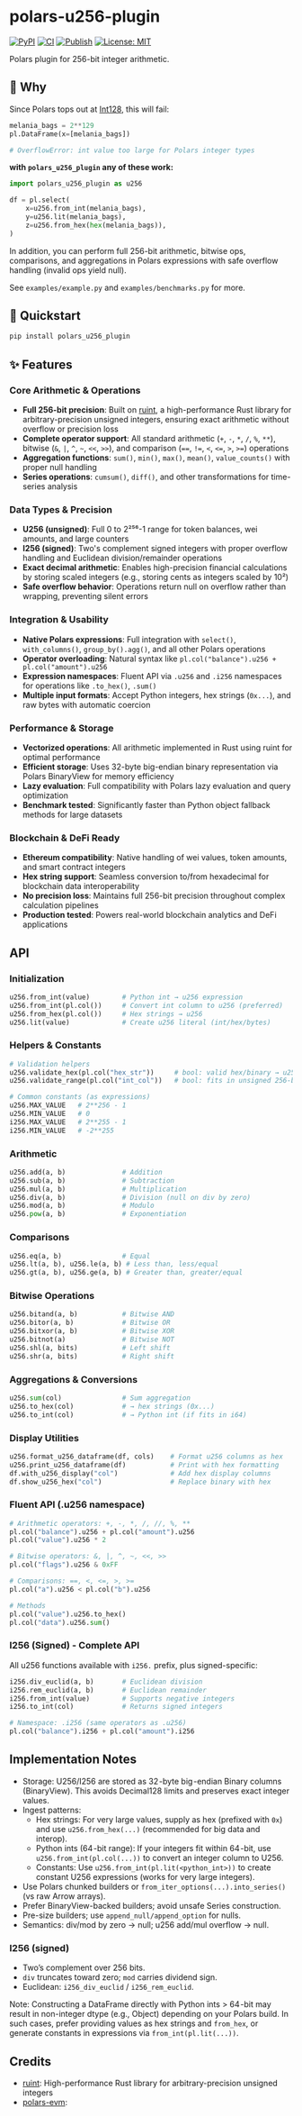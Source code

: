polars-u256-plugin
===================

[![PyPI](https://img.shields.io/pypi/v/polars_u256_plugin.svg)](https://pypi.org/project/polars_u256_plugin/) [![CI](https://github.com/elyase/polars-u256-plugin/actions/workflows/ci.yml/badge.svg)](https://github.com/elyase/polars-u256-plugin/actions/workflows/ci.yml) [![Publish](https://github.com/elyase/polars-u256-plugin/actions/workflows/publish_to_pypi.yml/badge.svg)](https://github.com/elyase/polars-u256-plugin/actions/workflows/publish_to_pypi.yml) [![License: MIT](https://img.shields.io/badge/License-MIT-yellow.svg)](LICENSE)

Polars plugin for 256-bit integer arithmetic.

## 🙋 Why
Since Polars tops out at [Int128](https://docs.pola.rs/api/python/stable/reference/datatypes.html), this will fail:

```python
melania_bags = 2**129
pl.DataFrame(x=[melania_bags])

# OverflowError: int value too large for Polars integer types
```


**with `polars_u256_plugin` any of these work:**

```python
import polars_u256_plugin as u256

df = pl.select(
    x=u256.from_int(melania_bags),
    y=u256.lit(melania_bags),
    z=u256.from_hex(hex(melania_bags)),
)
```

In addition, you can perform full 256-bit arithmetic, bitwise ops, comparisons, and aggregations in Polars expressions with safe overflow handling (invalid ops yield null). 

See `examples/example.py` and `examples/benchmarks.py` for more.

## 🚀 Quickstart

```bash
pip install polars_u256_plugin
```

## ✨ Features

### Core Arithmetic & Operations
- **Full 256-bit precision**: Built on [ruint](https://github.com/recmo/uint), a high-performance Rust library for arbitrary-precision unsigned integers, ensuring exact arithmetic without overflow or precision loss
- **Complete operator support**: All standard arithmetic (`+`, `-`, `*`, `/`, `%`, `**`), bitwise (`&`, `|`, `^`, `~`, `<<`, `>>`), and comparison (`==`, `!=`, `<`, `<=`, `>`, `>=`) operations
- **Aggregation functions**: `sum()`, `min()`, `max()`, `mean()`, `value_counts()` with proper null handling
- **Series operations**: `cumsum()`, `diff()`, and other transformations for time-series analysis

### Data Types & Precision
- **U256 (unsigned)**: Full 0 to 2²⁵⁶-1 range for token balances, wei amounts, and large counters
- **I256 (signed)**: Two's complement signed integers with proper overflow handling and Euclidean division/remainder operations
- **Exact decimal arithmetic**: Enables high-precision financial calculations by storing scaled integers (e.g., storing cents as integers scaled by 10²)
- **Safe overflow behavior**: Operations return null on overflow rather than wrapping, preventing silent errors

### Integration & Usability  
- **Native Polars expressions**: Full integration with `select()`, `with_columns()`, `group_by().agg()`, and all other Polars operations
- **Operator overloading**: Natural syntax like `pl.col("balance").u256 + pl.col("amount").u256` 
- **Expression namespaces**: Fluent API via `.u256` and `.i256` namespaces for operations like `.to_hex()`, `.sum()`
- **Multiple input formats**: Accept Python integers, hex strings (`0x...`), and raw bytes with automatic coercion

### Performance & Storage
- **Vectorized operations**: All arithmetic implemented in Rust using ruint for optimal performance
- **Efficient storage**: Uses 32-byte big-endian binary representation via Polars BinaryView for memory efficiency
- **Lazy evaluation**: Full compatibility with Polars lazy evaluation and query optimization
- **Benchmark tested**: Significantly faster than Python object fallback methods for large datasets

### Blockchain & DeFi Ready
- **Ethereum compatibility**: Native handling of wei values, token amounts, and smart contract integers
- **Hex string support**: Seamless conversion to/from hexadecimal for blockchain data interoperability  
- **No precision loss**: Maintains full 256-bit precision throughout complex calculation pipelines
- **Production tested**: Powers real-world blockchain analytics and DeFi applications

## API

### Initialization
```python
u256.from_int(value)        # Python int → u256 expression  
u256.from_int(pl.col())     # Convert int column to u256 (preferred)
u256.from_hex(pl.col())     # Hex strings → u256
u256.lit(value)             # Create u256 literal (int/hex/bytes)
```

### Helpers & Constants
```python
# Validation helpers
u256.validate_hex(pl.col("hex_str"))     # bool: valid hex/binary → u256
u256.validate_range(pl.col("int_col"))   # bool: fits in unsigned 256-bit

# Common constants (as expressions)
u256.MAX_VALUE   # 2**256 - 1
u256.MIN_VALUE   # 0
i256.MAX_VALUE   # 2**255 - 1
i256.MIN_VALUE   # -2**255
```

### Arithmetic
```python
u256.add(a, b)              # Addition
u256.sub(a, b)              # Subtraction  
u256.mul(a, b)              # Multiplication
u256.div(a, b)              # Division (null on div by zero)
u256.mod(a, b)              # Modulo
u256.pow(a, b)              # Exponentiation
```

### Comparisons  
```python
u256.eq(a, b)               # Equal
u256.lt(a, b), u256.le(a, b) # Less than, less/equal
u256.gt(a, b), u256.ge(a, b) # Greater than, greater/equal
```

### Bitwise Operations
```python
u256.bitand(a, b)           # Bitwise AND
u256.bitor(a, b)            # Bitwise OR
u256.bitxor(a, b)           # Bitwise XOR
u256.bitnot(a)              # Bitwise NOT
u256.shl(a, bits)           # Left shift
u256.shr(a, bits)           # Right shift
```

### Aggregations & Conversions
```python
u256.sum(col)               # Sum aggregation
u256.to_hex(col)            # → hex strings (0x...)
u256.to_int(col)            # → Python int (if fits in i64)
```

### Display Utilities
```python
u256.format_u256_dataframe(df, cols)    # Format u256 columns as hex
u256.print_u256_dataframe(df)           # Print with hex formatting
df.with_u256_display("col")             # Add hex display columns
df.show_u256_hex("col")                 # Replace binary with hex
```

### Fluent API (.u256 namespace)
```python
# Arithmetic operators: +, -, *, /, //, %, **
pl.col("balance").u256 + pl.col("amount").u256
pl.col("value").u256 * 2

# Bitwise operators: &, |, ^, ~, <<, >>  
pl.col("flags").u256 & 0xFF

# Comparisons: ==, <, <=, >, >=
pl.col("a").u256 < pl.col("b").u256

# Methods
pl.col("value").u256.to_hex()
pl.col("data").u256.sum()
```

### I256 (Signed) - Complete API
All u256 functions available with `i256.` prefix, plus signed-specific:
```python
i256.div_euclid(a, b)       # Euclidean division
i256.rem_euclid(a, b)       # Euclidean remainder
i256.from_int(value)        # Supports negative integers
i256.to_int(col)            # Returns signed integers

# Namespace: .i256 (same operators as .u256)
pl.col("balance").i256 + pl.col("amount").i256
```

## Implementation Notes 
- Storage: U256/I256 are stored as 32 -byte big -endian Binary columns (BinaryView). This avoids Decimal128 limits and preserves exact integer values.
- Ingest patterns:
  - Hex strings: For very large values, supply as hex (prefixed with `0x`) and use `u256.from_hex(...)` (recommended for big data and interop).
  - Python ints (64 -bit range): If your integers fit within 64 -bit, use `u256.from_int(pl.col(...))` to convert an integer column to U256.
  - Constants: Use `u256.from_int(pl.lit(<python_int>))` to create constant U256 expressions (works for very large integers).
- Use Polars chunked builders or `from_iter_options(...).into_series()` (vs raw Arrow arrays).
- Prefer BinaryView-backed builders; avoid unsafe Series construction.
- Pre-size builders; use `append_null/append_option` for nulls.
- Semantics: div/mod by zero → null; u256 add/mul overflow → null.

### I256 (signed)
- Two’s complement over 256 bits.
- `div` truncates toward zero; `mod` carries dividend sign.
- Euclidean: `i256_div_euclid` / `i256_rem_euclid`.

Note: Constructing a DataFrame directly with Python ints > 64 -bit may result in non-integer dtype (e.g., Object) depending on your Polars build. In such cases, prefer providing values as hex strings and `from_hex`, or generate constants in expressions via `from_int(pl.lit(...))`.

## Credits

- [ruint](https://github.com/recmo/uint): High-performance Rust library for arbitrary-precision unsigned integers
- [polars-evm](https://github.com/sslivkoff/polars_evm): 
